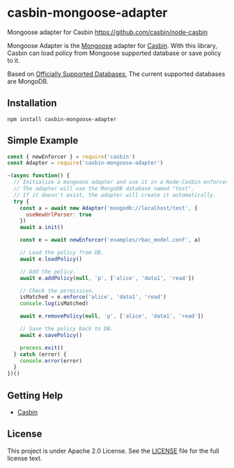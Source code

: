 # casbin-mongoose-adapter

Mongoose adapter for Casbin https://github.com/casbin/node-casbin

Mongoose Adapter is the [Mongoose](https://github.com/Automattic/mongoose/) adapter for [Casbin](https://github.com/casbin/node-casbin). With this library, Casbin can load policy from Mongoose supported database or save policy to it.

Based on [Officially Supported Databases](https://mongoosejs.com/docs/), The current supported databases are MongoDB.

## Installation

    npm install casbin-mongoose-adapter

## Simple Example

```js
const { newEnforcer } = require('casbin')
const Adapter = require('casbin-mongoose-adapter')

~(async function() {
  // Initialize a mongoose adapter and use it in a Node-Casbin enforcer:
  // The adapter will use the MongoDB database named "test".
  // If it doesn't exist, the adapter will create it automatically.
  try {
    const a = await new Adapter('mongodb://localhost/test', {
      useNewUrlParser: true
    })
    await a.init()

    const e = await newEnforcer('examples/rbac_model.conf', a)

    // Load the policy from DB.
    await e.loadPolicy()

    // Add the policy.
    await e.addPolicy(null, 'p', ['alice', 'data1', 'read'])

    // Check the permission.
    isMatched = e.enforce('alice', 'data1', 'read')
    console.log(isMatched)

    await e.removePolicy(null, 'p', ['alice', 'data1', 'read'])

    // Save the policy back to DB.
    await e.savePolicy()

    process.exit()
  } catch (error) {
    console.error(error)
  }
})()
```

## Getting Help

- [Casbin](https://github.com/casbin/node-casbin)

## License

This project is under Apache 2.0 License. See the [LICENSE](LICENSE) file for the full license text.
